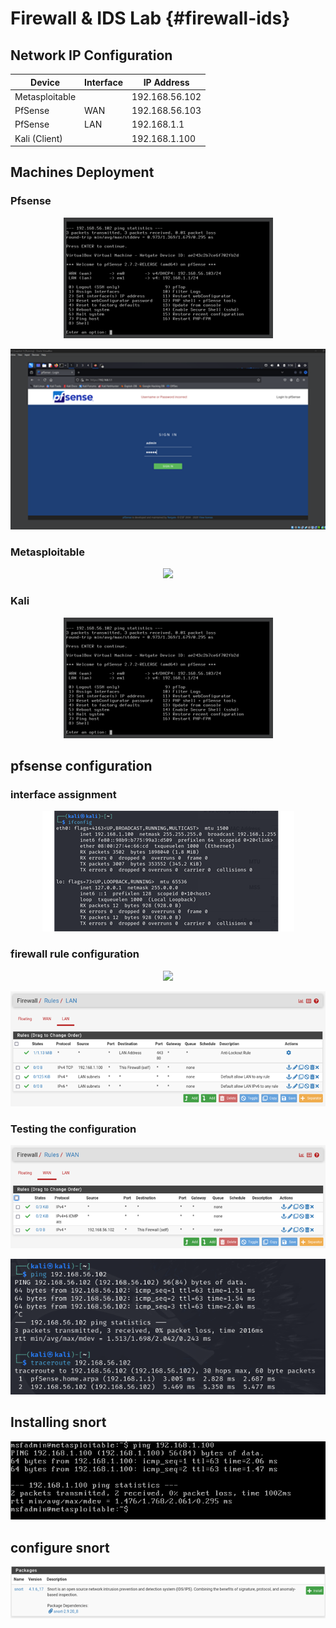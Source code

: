# Firewall & IDS Lab {#firewall-ids}

## Network IP Configuration

| Device          | Interface | IP Address      |
|-----------------|-----------|-----------------|
| Metasploitable  |           | 192.168.56.102  |
| PfSense         | WAN       | 192.168.56.103  |
| PfSense         | LAN       | 192.168.1.1     |
| Kali (Client)   |           | 192.168.1.100   |


## Machines Deployment
### Pfsense
<p align="center">
  <img src="image1.png">
</p>
<p align="center">
  <img src="image2.png">
</p>

### Metasploitable
<p align="center">
  <img src="image22.png">
</p>

### Kali
<p align="center">
  <img src="image3.png">
</p>

## pfsense configuration
### interface assignment
<p align="center">
  <img src="image4.png">
</p>

### firewall rule configuration
<p align="center">
  <img src="media/image5.png">
</p>
<p align="center">
  <img src="image6.png">
</p>

### Testing the configuration
<p align="center">
  <img src="image7.png">
</p>
<p align="center">
  <img src="image8.png">
</p>

## Installing snort
<p align="center">
  <img src="image9.png">
</p>

## configure snort
<p align="center">
  <img src="image10.png">
</p>

